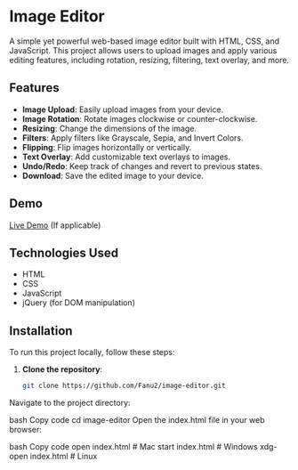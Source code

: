 # Image Editor

A simple yet powerful web-based image editor built with HTML, CSS, and JavaScript. This project allows users to upload images and apply various editing features, including rotation, resizing, filtering, text overlay, and more.

## Features

- **Image Upload**: Easily upload images from your device.
- **Image Rotation**: Rotate images clockwise or counter-clockwise.
- **Resizing**: Change the dimensions of the image.
- **Filters**: Apply filters like Grayscale, Sepia, and Invert Colors.
- **Flipping**: Flip images horizontally or vertically.
- **Text Overlay**: Add customizable text overlays to images.
- **Undo/Redo**: Keep track of changes and revert to previous states.
- **Download**: Save the edited image to your device.

## Demo

[Live Demo]([https://your-live-demo-url.com](https://image-editor-sepia.vercel.app/)) (If applicable)

## Technologies Used

- HTML
- CSS
- JavaScript
- jQuery (for DOM manipulation)

## Installation

To run this project locally, follow these steps:

1. **Clone the repository**:
   ```bash
   git clone https://github.com/Fanu2/image-editor.git
Navigate to the project directory:

bash
Copy code
cd image-editor
Open the index.html file in your web browser:

bash
Copy code
open index.html # Mac
start index.html # Windows
xdg-open index.html # Linux
